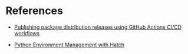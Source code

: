 # References

- [Publishing package distribution releases using GitHub Actions CI/CD workflows](https://packaging.python.org/en/latest/guides/publishing-package-distribution-releases-using-github-actions-ci-cd-workflows/#trusted-publishing)

- [Python Environment Management with Hatch](https://earthly.dev/blog/python-hatch/)
